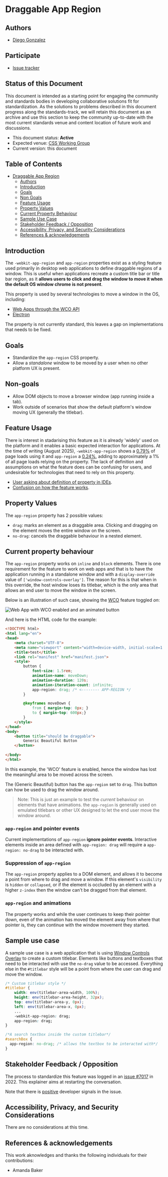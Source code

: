 # Draggable App Region 

## Authors

- [Diego Gonzalez](https://github.com/diekus)

## Participate

- [Issue tracker](https://github.com/MicrosoftEdge/MSEdgeExplainers/labels/Draggable%20App%20Region)

## Status of this Document

This document is intended as a starting point for engaging the community and
standards bodies in developing collaborative solutions fit for standardization.
As the solutions to problems described in this document progress along the
standards-track, we will retain this document as an archive and use this section
to keep the community up-to-date with the most current standards venue and
content location of future work and discussions.

* This document status: **Active**
* Expected venue: [CSS Working Group](https://www.w3.org/Style/CSS/)
* Current version: this document

## Table of Contents

- [Draggable App Region](#draggable-app-region)
  - [Authors](#authors)
  - [Introduction](#introduction)
  - [Goals](#goals)
  - [Non Goals](#non-goals)
  - [Feature Usage](#feature-usage)
  - [Property Values](#property-values)
  - [Current Property Behaviour](#current-property-behaviour)
  - [Sample Use Case](#sample-use-case)
  - [Stakeholder Feedback / Opposition](#stakeholder-feedback--opposition)
  - [Accessibility, Privacy, and Security Considerations](#accessibility-privacy-and-security-considerations)
  - [References \& acknowledgements](#references--acknowledgements)


## Introduction

The `-webkit-app-region` and `app-region` properties exist as a styling feature used primarily in desktop web applications to define draggable regions of a window. This is useful when applications recreate a custom title bar or title bar region, as it **allows users to click and drag the window to move it when the default OS window chrome is not present**.

This property is used by several technologies to move a window in the OS, including:
* [Web Apps through the WCO API](https://wicg.github.io/window-controls-overlay/)
* [Electron](https://www.electronjs.org/docs/latest/tutorial/custom-window-interactions#custom-draggable-regions)

The property is not currently standard, this leaves a gap on implementations that needs to be fixed. 

## Goals

* Standardize the `app-region` CSS property.
* Allow a _standalone_ window to be moved by a user when no other platform UX is present.

## Non-goals

* Allow DOM objects to move a browser window (app running inside a tab).
* Work outside of scenarios that show the default platform's window moving UX (generally the titlebar).

## Feature Usage

There is interest in stadarising this feature as it is already 'widely' used on the platform and it enables a basic expected interaction for applications. At the time of writing (August 2025), `-webkit-app-region` shows a [0.79%](https://chromestatus.com/metrics/css/timeline/popularity/412) of page loads using it and `app-region` a [0.24%](https://chromestatus.com/metrics/css/timeline/popularity/702), adding to approximately a 1% of all page loads relying on the property. The lack of definition and assumptions on what the feature does can be confusing for users, and undesirable for technologies that need to rely on this property.

* [User asking about definition of property in IDEs](https://stackoverflow.com/questions/54448328/why-is-webkit-app-region-not-a-defined-css-property-in-most-code-editors).
* [Confusion on how the feature works](https://github.com/electron/electron/issues/1354).

## Property Values

The `app-region` property has 2 possible values:
* `drag`: marks an element as a draggable area. Clicking and dragging on the element moves the entire window on the screen.
* `no-drag`: cancels the draggable behaviour in a nested element.

## Current property behaviour

The `app-region` property works on `inline` and `block` elements. There is one requirement for the feature to work on web apps and that is to have the application running in a standalone window and with a `display-override` value of `['window-controls-overlay']`. The reason for this is that when in this override, the host window loses its titlebar, which is the only area that allows an end user to move the window in the screen.

Below is an illustration of such case, showing the [WCO](https://developer.mozilla.org/en-US/docs/Web/API/Window_Controls_Overlay_API) feature toggled _on_:

![Web App with WCO enabled and an animated button](image1.png)

And here is the HTML code for the example:

```html
<!DOCTYPE html>
<html lang="en">
<head>
    <meta charset="UTF-8">
    <meta name="viewport" content="width=device-width, initial-scale=1.0">
    <title>test</title>
    <link rel="manifest" href="manifest.json">
    <style>
        button {
            font-size: 1.5rem;
            animation-name: moveDown;
            animation-duration: 120s;
            animation-iteration-count: infinite;
            app-region: drag; /* <-------- APP-REGION */
        }

        @keyframes moveDown {
            from { margin-top: 0px; }
            to { margin-top: 600px;}
        }
    </style>
</head>
<body>
    <button title="should be draggable">
        Generic Beautiful Button
    </button>
    
</body>
</html>
```

In this example, the 'WCO' feature is enabled, hence the window has lost the meaningful area to be moved across the screen.

The (Generic Beautiful) button has the `app-region` set to `drag`. This button can how be used to drag the window around.

> Note: This is just an example to test the _current_ behaviour on elements that have animations. the `app-region` is generally used on emulated titlebars or other UX designed to let the end user move the window around.

### `app-region` and pointer events

Current implementations of `app-region` **ignore pointer events**. Interactive elements inside an area defined with `app-region: drag` will require a `app-region: no-drag` to be interacted with.

### Suppression of `app-region`

The `app-region` property applies to a DOM element, and allows it to become a point from where to drag and move a window. If this element's `visibility` is `hidden` or `collapsed`, or if the element is occluded by an element with a higher `z-index` then the window can't be dragged from that element.

### `app-region` and animations
The property works and while the user continues to keep their pointer down, even of the animation has moved the element away from where that pointer is, they can continue with the window movement they started. 

## Sample use case

A sample use case is a web application that is using [Window Controls Overlay](https://developer.mozilla.org/en-US/docs/Web/API/Window_Controls_Overlay_API) to create a custom titlebar. Elements like buttons and textboxes that need to be interacted with use the `no-drag` value to be accessed. Everything else in the `#titlebar` style will be a point from where the user can drag and move the window.

```css
/* Custom titlebar style */
#titlebar {
    width: env(titlebar-area-width, 100%);
    height: env(titlebar-area-height, 32px);
    top: env(titlebar-area-y, 0px);
    left: env(titlebar-area-x, 0px);
    ...
    -webkit-app-region: drag;
    app-region: drag;
}

/*A search textbox inside the custom titlebar*/
#searchBox {
  app-region: no-drag; /* allows the textbox to be interacted with*/
}
```
## Stakeholder Feedback / Opposition
The process to standardize this feature was logged in an [issue #7017](https://github.com/w3c/csswg-drafts/issues/7017) in 2022. This explainer aims at restarting the conversation. 

Note that there is [positive](https://github.com/w3c/csswg-drafts/issues/7017#issuecomment-1609114145) developer signals in the issue.

## Accessibility, Privacy, and Security Considerations
There are no considerations at this time.

## References & acknowledgements

This work aknowledges and thanks the following individuals for their contributions:

- Amanda Baker
